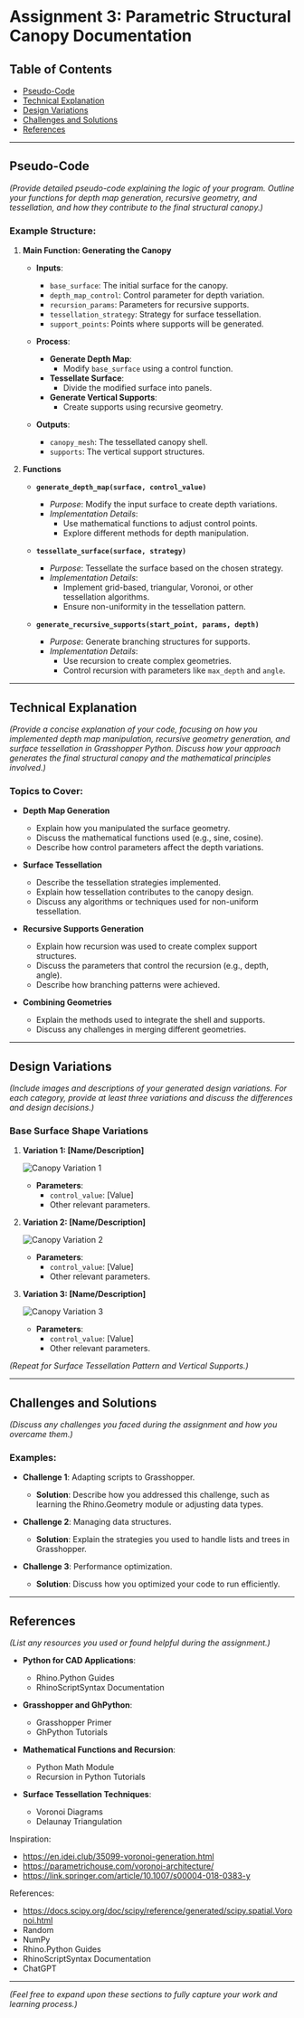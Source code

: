 # Assignment 3: Parametric Structural Canopy Documentation

## Table of Contents

- [Pseudo-Code](#pseudo-code)
- [Technical Explanation](#technical-explanation)
- [Design Variations](#design-variations)
- [Challenges and Solutions](#challenges-and-solutions)
- [References](#references)

---

## Pseudo-Code

*(Provide detailed pseudo-code explaining the logic of your program. Outline your functions for depth map generation, recursive geometry, and tessellation, and how they contribute to the final structural canopy.)*

### Example Structure:

1. **Main Function: Generating the Canopy**

   - **Inputs**:
     - `base_surface`: The initial surface for the canopy.
     - `depth_map_control`: Control parameter for depth variation.
     - `recursion_params`: Parameters for recursive supports.
     - `tessellation_strategy`: Strategy for surface tessellation.
     - `support_points`: Points where supports will be generated.

   - **Process**:
     - **Generate Depth Map**:
       - Modify `base_surface` using a control function.
     - **Tessellate Surface**:
       - Divide the modified surface into panels.
     - **Generate Vertical Supports**:
       - Create supports using recursive geometry.

   - **Outputs**:
     - `canopy_mesh`: The tessellated canopy shell.
     - `supports`: The vertical support structures.

2. **Functions**

   - **`generate_depth_map(surface, control_value)`**
     - *Purpose*: Modify the input surface to create depth variations.
     - *Implementation Details*:
       - Use mathematical functions to adjust control points.
       - Explore different methods for depth manipulation.

   - **`tessellate_surface(surface, strategy)`**
     - *Purpose*: Tessellate the surface based on the chosen strategy.
     - *Implementation Details*:
       - Implement grid-based, triangular, Voronoi, or other tessellation algorithms.
       - Ensure non-uniformity in the tessellation pattern.

   - **`generate_recursive_supports(start_point, params, depth)`**
     - *Purpose*: Generate branching structures for supports.
     - *Implementation Details*:
       - Use recursion to create complex geometries.
       - Control recursion with parameters like `max_depth` and `angle`.

---

## Technical Explanation

*(Provide a concise explanation of your code, focusing on how you implemented depth map manipulation, recursive geometry generation, and surface tessellation in Grasshopper Python. Discuss how your approach generates the final structural canopy and the mathematical principles involved.)*

### Topics to Cover:

- **Depth Map Generation**
  - Explain how you manipulated the surface geometry.
  - Discuss the mathematical functions used (e.g., sine, cosine).
  - Describe how control parameters affect the depth variations.

- **Surface Tessellation**
  - Describe the tessellation strategies implemented.
  - Explain how tessellation contributes to the canopy design.
  - Discuss any algorithms or techniques used for non-uniform tessellation.

- **Recursive Supports Generation**
  - Explain how recursion was used to create complex support structures.
  - Discuss the parameters that control the recursion (e.g., depth, angle).
  - Describe how branching patterns were achieved.

- **Combining Geometries**
  - Explain the methods used to integrate the shell and supports.
  - Discuss any challenges in merging different geometries.

---

## Design Variations

*(Include images and descriptions of your generated design variations. For each category, provide at least three variations and discuss the differences and design decisions.)*

### Base Surface Shape Variations

1. **Variation 1: [Name/Description]**

   ![Canopy Variation 1](images/canopy.jpg)

   - **Parameters**:
     - `control_value`: [Value]
     - Other relevant parameters.

2. **Variation 2: [Name/Description]**

   ![Canopy Variation 2](images/canopy.jpg)

   - **Parameters**:
     - `control_value`: [Value]
     - Other relevant parameters.

3. **Variation 3: [Name/Description]**

   ![Canopy Variation 3](images/canopy.jpg)

   - **Parameters**:
     - `control_value`: [Value]
     - Other relevant parameters.

*(Repeat for Surface Tessellation Pattern and Vertical Supports.)*

---

## Challenges and Solutions

*(Discuss any challenges you faced during the assignment and how you overcame them.)*

### Examples:

- **Challenge 1**: Adapting scripts to Grasshopper.
  - **Solution**: Describe how you addressed this challenge, such as learning the Rhino.Geometry module or adjusting data types.

- **Challenge 2**: Managing data structures.
  - **Solution**: Explain the strategies you used to handle lists and trees in Grasshopper.

- **Challenge 3**: Performance optimization.
  - **Solution**: Discuss how you optimized your code to run efficiently.

---

## References

*(List any resources you used or found helpful during the assignment.)*

- **Python for CAD Applications**:
  - Rhino.Python Guides
  - RhinoScriptSyntax Documentation

- **Grasshopper and GhPython**:
  - Grasshopper Primer
  - GhPython Tutorials

- **Mathematical Functions and Recursion**:
  - Python Math Module
  - Recursion in Python Tutorials

- **Surface Tessellation Techniques**:
  - Voronoi Diagrams
  - Delaunay Triangulation


Inspiration:
- https://en.idei.club/35099-voronoi-generation.html
- https://parametrichouse.com/voronoi-architecture/
- https://link.springer.com/article/10.1007/s00004-018-0383-y

References:
- https://docs.scipy.org/doc/scipy/reference/generated/scipy.spatial.Voronoi.html
- Random
- NumPy
- Rhino.Python Guides
- RhinoScriptSyntax Documentation
- ChatGPT

---

*(Feel free to expand upon these sections to fully capture your work and learning process.)*
